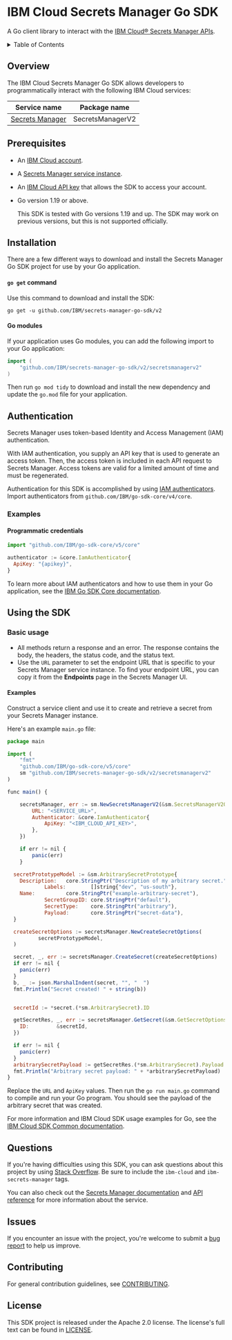 # IBM Cloud Secrets Manager Go SDK

A Go client library to interact with the [IBM Cloud® Secrets Manager APIs](https://cloud.ibm.com/apidocs/secrets-manager).

<details>
<summary>Table of Contents</summary>

* [Overview](#overview)
* [Prerequisites](#prerequisites)
* [Installation](#installation)
* [Authentication](#authentication)
* [Using the SDK](#using-the-sdk)
* [Questions](#questions)
* [Issues](#issues)
* [Contributing](#contributing)
* [License](#license)
</details>

## Overview

The IBM Cloud Secrets Manager Go SDK allows developers to programmatically interact with the following IBM Cloud services:

| Service name                                                     | Package name     |
|------------------------------------------------------------------|------------------|
| [Secrets Manager](https://cloud.ibm.com/apidocs/secrets-manager) | SecretsManagerV2 |

## Prerequisites

- An [IBM Cloud account](https://cloud.ibm.com/registration).
- A [Secrets Manager service instance](https://cloud.ibm.com/catalog/services/secrets-manager).
- An [IBM Cloud API key](https://cloud.ibm.com/iam/apikeys) that allows the SDK to access your account. 
- Go version 1.19 or above.

  This SDK is tested with Go versions 1.19 and up. The SDK may work on previous versions, but this is not supported officially.

## Installation

There are a few different ways to download and install the Secrets Manager Go SDK project for use by your Go application.

#### `go get` command  

Use this command to download and install the SDK:

```
go get -u github.com/IBM/secrets-manager-go-sdk/v2
```

#### Go modules  

If your application uses Go modules, you can add the following import to your Go application:

```go
import (
	"github.com/IBM/secrets-manager-go-sdk/v2/secretsmanagerv2"
)
```

Then run `go mod tidy` to download and install the new dependency and update the `go.mod` file for your application.

## Authentication

Secrets Manager uses token-based Identity and Access Management (IAM) authentication.

With IAM authentication, you supply an API key that is used to generate an access token. Then, the access token is included in each API request to Secrets Manager. Access tokens are valid for a limited amount of time and must be regenerated.

Authentication for this SDK is accomplished by using [IAM authenticators](https://github.com/IBM/ibm-cloud-sdk-common/blob/master/README.md#authentication). Import authenticators from `github.com/IBM/go-sdk-core/v4/core`.

### Examples

#### Programmatic credentials

```js
import "github.com/IBM/go-sdk-core/v5/core"

authenticator := &core.IamAuthenticator{
  ApiKey: "{apikey}",
}
```
To learn more about IAM authenticators and how to use them in your Go application, see the [IBM Go SDK Core documentation](https://github.com/IBM/go-sdk-core/blob/master/Authentication.md).

## Using the SDK

### Basic usage

- All methods return a response and an error. The response contains the body, the headers, the status code, and the status text.
- Use the `URL` parameter to set the endpoint URL that is specific to your Secrets Manager service instance. To find your endpoint URL, you can copy it from the **Endpoints** page in the Secrets Manager UI.

#### Examples

Construct a service client and use it to create and retrieve a secret from your Secrets Manager instance.

Here's an example `main.go` file:

```js
package main

import (
    "fmt"
    "github.com/IBM/go-sdk-core/v5/core"
    sm "github.com/IBM/secrets-manager-go-sdk/v2/secretsmanagerv2"
)

func main() {

    secretsManager, err := sm.NewSecretsManagerV2(&sm.SecretsManagerV2Options{
        URL: "<SERVICE_URL>",
        Authenticator: &core.IamAuthenticator{
            ApiKey: "<IBM_CLOUD_API_KEY>",
        },
    })

    if err != nil {
        panic(err)
    }

  secretPrototypeModel := &sm.ArbitrarySecretPrototype{
    Description:   core.StringPtr("Description of my arbitrary secret."),
            Labels:        []string{"dev", "us-south"},
    Name:          core.StringPtr("example-arbitrary-secret"),
            SecretGroupID: core.StringPtr("default"),
            SecretType:    core.StringPtr("arbitrary"),
            Payload:       core.StringPtr("secret-data"),
  }

  createSecretOptions := secretsManager.NewCreateSecretOptions(
          secretPrototypeModel,
  )

  secret, _, err := secretsManager.CreateSecret(createSecretOptions)
  if err != nil {
    panic(err)
  }
  b, _ := json.MarshalIndent(secret, "", "  ")
  fmt.Println("Secret created! " + string(b))


  secretId := *secret.(*sm.ArbitrarySecret).ID

  getSecretRes, _, err := secretsManager.GetSecret(&sm.GetSecretOptions{
    ID:         &secretId,
  })

  if err != nil {
    panic(err)
  }
  arbitrarySecretPayload := getSecretRes.(*sm.ArbitrarySecret).Payload
  fmt.Println("Arbitrary secret payload: " + *arbitrarySecretPayload)
}
```

Replace the `URL` and `ApiKey` values. Then run the `go run main.go` command to compile and run your Go program. You should see the payload of the arbitrary secret that was created.

For more information and IBM Cloud SDK usage examples for Go, see the [IBM Cloud SDK Common documentation](https://github.com/IBM/ibm-cloud-sdk-common/blob/master/README.md).  

## Questions

If you're having difficulties using this SDK, you can ask questions about this project by
using [Stack Overflow](https://stackoverflow.com/questions/tagged/ibm-secrets-manager). Be sure to include
the `ibm-cloud` and `ibm-secrets-manager` tags.

You can also check out the [Secrets Manager documentation](https://cloud.ibm.com/docs/secrets-manager) and [API reference](https://cloud.ibm.com/apidocs/secrets-manager) for more information about the service.

## Issues

If you encounter an issue with the project, you're welcome to submit a [bug report](https://github.com/IBM/secrets-manager-go-sdk/issues) to help us improve.

## Contributing

For general contribution guidelines, see [CONTRIBUTING](CONTRIBUTING.md).

## License

This SDK project is released under the Apache 2.0 license. The license's full text can be found in [LICENSE](LICENSE).
